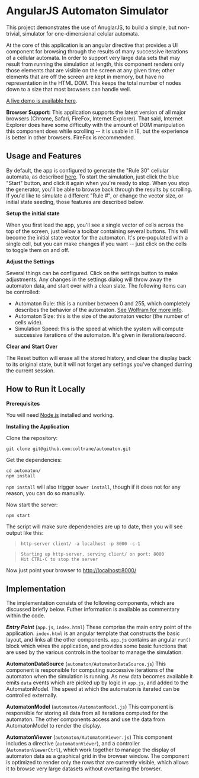 
# AngularJS Automaton Simulator 

This project demonstrates the use of AnuglarJS, to build a simple, 
but non-trivial, simulator for one-dimensional celular automata.  

At the core of this application is an angular directive that provides a UI component for browsing through the results
of many successive iterations of a cellular automata.
In order to support very large data sets that may result from running the simulation at length, this component renders 
only those elements that are visible on the screen at any given time; other elements that are off the screen are kept
in memory, but have no representation in the HTML DOM.  This keeps the total number of nodes down to a size that 
most browsers can handle well.


[A live demo is available here](http://automaton.dev.projectmastermind.com/).

**Browser Support:**  This application supports the latest version of all major browsers (Chrome, Safari, FireFox, Internet Explorer).  That said, Internet Explorer does have some difficulty with the amount of DOM manipulation this component
does while scrolling -- it is usable in IE, but the experience is better in other browsers.  FireFox is recommended.


## Usage and Features

By default, the app is configured to generate the "Rule 30" cellular automata, as described [here](http://mathworld.wolfram.com/Rule30.html).  To start the simulation, just click the blue "Start" button,
and click it again when you're ready to stop.  When you stop the generator, you'll be able
to browse back through the results by scrolling.  If you'd like to simulate a different
"Rule #", or change the vector size, or initial state seeding, those features are described below.

**Setup the initial state**

When you first load the app, you'll see a single vector of cells across the top
of the screen, just below a toolbar containing several buttons.  This will become
the initial state vector for the automaton.  It's pre-populated with a single cell,
but you can make changes if you want -- just click on the cells to toggle them on
and off.

**Adjust the Settings**

Several things can be configured.  Click on the settings button to make adjustments.
Any changes in the settings dialog will throw away the automaton data, and start over
with a clean slate.  The following items can be controlled:

- Automaton Rule:  this is a number between 0 and 255, which completely describes the behavior of the automaton.  [See Wolfram for more info](http://mathworld.wolfram.com/ElementaryCellularAutomaton.html).  
- Automaton Size:  this is the size of the automaton vector (the number of cells wide).
- Simulation Speed:  this is the speed at which the system will compute successive iterations of the automaton.  It's given in iterations/second.

**Clear and Start Over**

The Reset button will erase all the stored history, and clear the display back to its original state,
but it will not forget any settings you've changed durring the current session.



## How to Run it Locally

**Prerequisites**

You will need [Node.js](http://nodejs.org/) installed and working.

**Installing the Application**

Clone the repository:

    git clone git@github.com:coltrane/automaton.git

Get the dependencies:

    cd automaton/
    npm install
    
`npm install` will also trigger `bower install`, though if it does not
for any reason, you can do so manually.

Now start the server:

    npm start

The script will make sure dependencies are up to date, then you will see
output like this:

>     http-server client/ -a localhost -p 8000 -c-1

>     Starting up http-server, serving client/ on port: 8000
>     Hit CTRL-C to stop the server

Now just point your browser to [http://localhost:8000/](http://localhost:8000/)

## Implementation 
The implementation consists of the following components, which
are discussed briefly below. Futher information is available as
commentary within the code.

***Entry Point*** (`app.js`, `index.html`)
These comprise the main entry point of the application.  `index.html`
is an angular template that constructs the basic layout, and links 
all the other components.  `app.js` contains an angular `run()` block
which wires the application, and provides some basic functions that
are used by the various controls in the toolbar to manage the simulation.

**AutomatonDataSource** (`automaton/AutomatonDataSource.js`)
This component is responsible for computing successive iterations of the
automaton when the simulation is running.  As new data becomes available
it emits `data` events which are picked up by logic in `app.js`, and
added to the AutomatonModel.  The speed at which the automaton is 
iterated can be controlled externally.

**AutomatonModel** (`automaton/AutomatonModel.js`)
This component is responsible for storing all data from all iterations
computed for the automaton.  The other components access and use the
data from AutomatonModel to render the display.

**AutomatonViewer** (`automaton/AutomatonViewer.js`)
This component includes a directive (`automatonViewer`), and a controller
(`AutomatonViewerCtrl`), which work together to manage the display of
automaton data as a graphical grid in the browser window.  The component
is optimized to render only the rows that are currently visible, which
allows it to browse very large datasets without overtaxing the browser.



